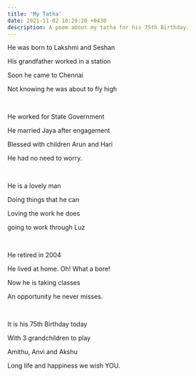 ```yaml
---
title: 'My Tatha'
date: 2021-11-02 10:20:20 +0430
description: A poem about my tatha for his 75th Birthday.
---
```

<p>
He was born to Lakshmi and Seshan

His grandfather worked in a station

Soon he came to Chennai

Not knowing he was about to fly high
</p>
<p>&nbsp;</p>
<p>
He worked for State Government

He married Jaya after engagement

Blessed with children Arun and Hari

He had no need to worry.
</p>
<p>&nbsp;</p>
<p>
He is a lovely man

Doing things that he can

Loving the work he does

going to work through Luz
</p>
<p>&nbsp;</p>
<p>
He retired in 2004

He lived at home. Oh! What a bore!

Now he is taking classes

An opportunity he never misses.
</p>
<p>&nbsp;</p>
<p>
It is his 75th Birthday today

With 3 grandchildren to play

Amithu, Anvi and Akshu

Long life and happiness we wish YOU.
</p>
<p>&nbsp;</p>
